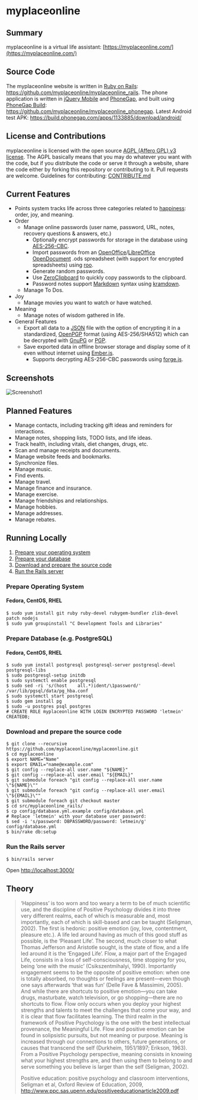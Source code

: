 # myplaceonline

## Summary

myplaceonline is a virtual life assistant: [https://myplaceonline.com/](https://myplaceonline.com/)

## Source Code

The myplaceonline website is written in
[Ruby on Rails](http://rubyonrails.org/): https://github.com/myplaceonline/myplaceonline_rails.
The phone application
is written in [jQuery Mobile](http://jquerymobile.com/) and
[PhoneGap](http://phonegap.com/), and built using
[PhoneGap Build](https://build.phonegap.com/): https://github.com/myplaceonline/myplaceonline_phonegap. Latest Android test APK: https://build.phonegap.com/apps/1133885/download/android/

## License and Contributions

myplaceonline is licensed with the open source [AGPL (Affero GPL) v3 license](LICENSE). The AGPL basically means that you may do whatever you want with the code, but if you distribute the code or serve it through a website, share the code either by forking this repository or contributing to it. Pull requests are welcome. Guidelines for contributing: [CONTRIBUTE.md](CONTRIBUTE.md)

## Current Features

* Points system tracks life across three categories related to [happiness](#theory): order, joy, and meaning.
* Order
  * Manage online passwords (user name, password, URL, notes, recovery questions & answers, etc.)
    * Optionally encrypt passwords for storage in the database using [AES-256-CBC](http://en.wikipedia.org/wiki/Advanced_Encryption_Standard).
    * Import passwords from an [OpenOffice](https://www.openoffice.org/)/[LibreOffice](https://www.libreoffice.org/) [OpenDocument](http://en.wikipedia.org/wiki/OpenDocument) .ods spreadsheet (with support for encrypted spreadsheets) using [roo](https://github.com/roo-rb/roo).
    * Generate random passwords.
    * Use [ZeroClipboard](https://github.com/zeroclipboard/zeroclipboard) to quickly copy passwords to the clipboard.
    * Password notes support [Markdown](http://daringfireball.net/projects/markdown/syntax) syntax using [kramdown](https://github.com/gettalong/kramdown).
  * Manage To Dos.
* Joy
  * Manage movies you want to watch or have watched.
* Meaning
  * Manage notes of wisdom gathered in life.
* General Features
  * Export all data to a [JSON](https://en.wikipedia.org/wiki/JSON) file with the option of encrypting it in a standardized, [OpenPGP](https://tools.ietf.org/html/rfc4880) format (using AES-256/SHA512) which can be decrypted with [GnuPG](https://www.gnupg.org/) or [PGP](http://www.symantec.com/encryption/).
  * Save exported data in offline browser storage and display some of it even without internet using [Ember.js](http://emberjs.com/).
    * Supports decrypting AES-256-CBC passwords using [forge.js](https://github.com/digitalbazaar/forge).

## Screenshots

![Screenshot1](https://raw.githubusercontent.com/myplaceonline/myplaceonline_rails/master/app/assets/images/screenshot1.png)

## Planned Features

* Manage contacts, including tracking gift ideas and reminders for interactions.
* Manage notes, shopping lists, TODO lists, and life ideas.
* Track health, including vitals, diet changes, drugs, etc.
* Scan and manage receipts and documents.
* Manage website feeds and bookmarks.
* Synchronize files.
* Manage music.
* Find events.
* Manage travel.
* Manage finance and insurance.
* Manage exercise.
* Manage friendships and relationships.
* Manage hobbies.
* Manage addresses.
* Manage rebates.

## Running Locally

1. [Prepare your operating system](#prepos)
2. [Prepare your database](#prepdb)
3. [Download and prepare the source code](#prepsrc)
4. [Run the Rails server](#run)

### <a name="prepos"></a>Prepare Operating System

#### Fedora, CentOS, RHEL

```
$ sudo yum install git ruby ruby-devel rubygem-bundler zlib-devel patch nodejs
$ sudo yum groupinstall "C Development Tools and Libraries"
```

### <a name="prepdb"></a>Prepare Database (e.g. PostgreSQL)

#### Fedora, CentOS, RHEL

```
$ sudo yum install postgresql postgresql-server postgresql-devel postgresql-libs
$ sudo postgresql-setup initdb
$ sudo systemctl enable postgresql
$ sudo sed -ri 's/(host    all.*)ident/\1password/' /var/lib/pgsql/data/pg_hba.conf
$ sudo systemctl start postgresql
$ sudo gem install pg
$ sudo -u postgres psql postgres
# CREATE ROLE myplaceonline WITH LOGIN ENCRYPTED PASSWORD 'letmein' CREATEDB;
```

### <a name="prepsrc"></a>Download and prepare the source code

```
$ git clone --recursive https://github.com/myplaceonline/myplaceonline.git
$ cd myplaceonline
$ export NAME="Name"
$ export EMAIL="name@example.com"
$ git config --replace-all user.name "${NAME}"
$ git config --replace-all user.email "${EMAIL}"
$ git submodule foreach "git config --replace-all user.name \"${NAME}\""
$ git submodule foreach "git config --replace-all user.email \"${EMAIL}\""
$ git submodule foreach git checkout master
$ cd src/myplaceonline_rails/
$ cp config/database.yml.example config/database.yml
# Replace 'letmein' with your database user password:
$ sed -i 's/password: DBPASSWORD/password: letmein/g' config/database.yml
$ bin/rake db:setup
```

### <a name="run"></a>Run the Rails server

```
$ bin/rails server
```

Open [http://localhost:3000/](http://localhost:3000/)

## <a name="theory"></a>Theory

> ‘Happiness’ is too worn and too weary a term to be of much scientific use, and the discipline of Positive Psychology divides it into three very different realms, each of which is measurable and, most importantly, each of which is skill-based and can be taught (Seligman, 2002). The first is hedonic: positive emotion (joy, love, contentment, pleasure etc.). A life led around having as much of this good stuff as possible, is the ‘Pleasant Life’. The second, much closer to what Thomas Jefferson and Aristotle sought, is the state of flow, and a life led around it is the ‘Engaged Life’. Flow, a major part of the Engaged Life, consists in a loss of self-consciousness, time stopping for you, being ‘one with the music’ (Csikszentmihalyi, 1990). Importantly engagement seems to be the opposite of positive emotion: when one is totally absorbed, no thoughts or feelings are present—even though one says afterwards ‘that was fun’ (Delle Fave & Massimini, 2005). And while there are shortcuts to positive emotion—you can take drugs, masturbate, watch television, or go shopping—there are no shortcuts to flow. Flow only occurs when you deploy your highest strengths and talents to meet the challenges that come your way, and it is clear that flow facilitates learning. The third realm in the framework of Positive Psychology is the one with the best intellectual provenance, the Meaningful Life. Flow and positive emotion can be found in solipsistic pursuits, but not meaning or purpose. Meaning is increased through our connections to others, future generations, or causes that transcend the self (Durkheim, 1951/1897; Erikson, 1963). From a Positive Psychology perspective, meaning consists in knowing what your highest strengths are, and then using them to belong to and serve something you believe is larger than the self (Seligman, 2002).
> 
> Positive education: positive psychology and classroom interventions, Seligman et al, Oxford Review of Education, 2009, http://www.ppc.sas.upenn.edu/positiveeducationarticle2009.pdf

